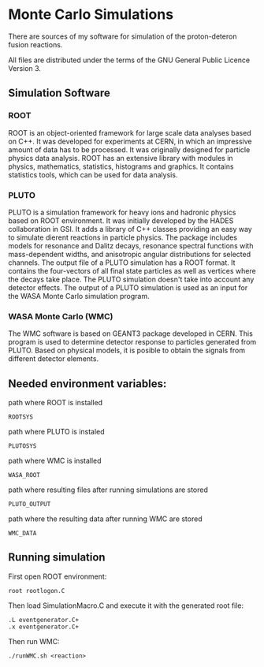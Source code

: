 # Monte Carlo Simulations

There are sources of my software for simulation of the proton-deteron fusion reactions. 

All files are distributed under the terms of the GNU General Public Licence Version 3.

## Simulation Software

### ROOT 
ROOT is an object-oriented framework for large scale data analyses based on C++.
It was developed for experiments at CERN, in which an impressive amount of data has to be processed. It was originally designed for particle physics data analysis.
ROOT has an extensive library with modules in physics, mathematics, statistics, histograms and graphics. It contains statistics tools, which can be used for data analysis.
 
### PLUTO
PLUTO is a simulation framework for heavy ions and hadronic physics based on ROOT environment. It was initially developed by the HADES collaboration in GSI. 
It adds a library of C++ classes providing an easy way to simulate dierent reactions in particle physics. 
The package includes models for resonance and Dalitz decays, resonance spectral functions with mass-dependent widths, and anisotropic angular distributions for selected channels.
The output file of a PLUTO simulation has a ROOT format. It contains the four-vectors of all final state particles as well as vertices where the decays take place. 
The PLUTO simulation doesn't take into account any detector effects.
The output of a PLUTO simulation is used as an input for the WASA Monte Carlo simulation program.

### WASA Monte Carlo (WMC)
The WMC software is based on GEANT3 package developed in CERN. This program is used to determine detector response to particles generated from PLUTO. 
Based on physical models, it is posible to  obtain the signals from different detector elements.

## Needed environment variables:

path where ROOT is installed

    ROOTSYS

path where PLUTO is instaled

    PLUTOSYS

path where WMC is installed

    WASA_ROOT

path where resulting files after running simulations are stored

    PLUTO_OUTPUT

path where the resulting data after running WMC are stored

    WMC_DATA


## Running simulation

First open ROOT environment:

    root rootlogon.C

Then load SimulationMacro.C and execute it with the generated root file:

    .L eventgenerator.C+
    .x eventgenerator.C+

Then run WMC:

    ./runWMC.sh <reaction>

